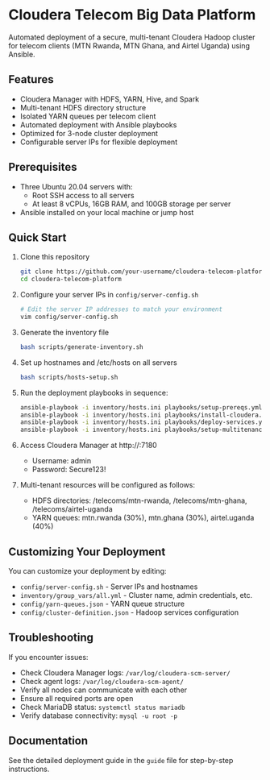 # Cloudera Telecom Big Data Platform

Automated deployment of a secure, multi-tenant Cloudera Hadoop cluster for telecom clients (MTN Rwanda, MTN Ghana, and Airtel Uganda) using Ansible.

## Features

- Cloudera Manager with HDFS, YARN, Hive, and Spark
- Multi-tenant HDFS directory structure
- Isolated YARN queues per telecom client
- Automated deployment with Ansible playbooks
- Optimized for 3-node cluster deployment
- Configurable server IPs for flexible deployment

## Prerequisites

- Three Ubuntu 20.04 servers with:
  - Root SSH access to all servers
  - At least 8 vCPUs, 16GB RAM, and 100GB storage per server
- Ansible installed on your local machine or jump host

## Quick Start

1. Clone this repository
   ```bash
   git clone https://github.com/your-username/cloudera-telecom-platform.git
   cd cloudera-telecom-platform
   ```

2. Configure your server IPs in `config/server-config.sh`
   ```bash
   # Edit the server IP addresses to match your environment
   vim config/server-config.sh
   ```

3. Generate the inventory file
   ```bash
   bash scripts/generate-inventory.sh
   ```

4. Set up hostnames and /etc/hosts on all servers
   ```bash
   bash scripts/hosts-setup.sh
   ```

5. Run the deployment playbooks in sequence:
   ```bash
   ansible-playbook -i inventory/hosts.ini playbooks/setup-prereqs.yml
   ansible-playbook -i inventory/hosts.ini playbooks/install-cloudera.yml
   ansible-playbook -i inventory/hosts.ini playbooks/deploy-services.yml
   ansible-playbook -i inventory/hosts.ini playbooks/setup-multitenancy.yml
   ```

6. Access Cloudera Manager at http://<master-ip>:7180
   - Username: admin
   - Password: Secure123!

7. Multi-tenant resources will be configured as follows:
   - HDFS directories: /telecoms/mtn-rwanda, /telecoms/mtn-ghana, /telecoms/airtel-uganda
   - YARN queues: mtn.rwanda (30%), mtn.ghana (30%), airtel.uganda (40%)

## Customizing Your Deployment

You can customize your deployment by editing:
- `config/server-config.sh` - Server IPs and hostnames
- `inventory/group_vars/all.yml` - Cluster name, admin credentials, etc.
- `config/yarn-queues.json` - YARN queue structure
- `config/cluster-definition.json` - Hadoop services configuration

## Troubleshooting

If you encounter issues:
- Check Cloudera Manager logs: `/var/log/cloudera-scm-server/`
- Check agent logs: `/var/log/cloudera-scm-agent/`
- Verify all nodes can communicate with each other
- Ensure all required ports are open
- Check MariaDB status: `systemctl status mariadb`
- Verify database connectivity: `mysql -u root -p`

## Documentation

See the detailed deployment guide in the `guide` file for step-by-step instructions.
